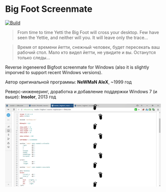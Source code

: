 # Big Foot Screenmate

[![Build](https://github.com/insolor/bigfoot/workflows/Build/badge.svg)](https://github.com/insolor/bigfoot/actions?query=workflow%3ABuild)

> From time to time Yetti the Big Foot will cross your desktop.
> Few have seen the Yettie, and neither will you. It will leave only the trace...

> Время от времени йетти, снежный человек, будет пересекать ваш рабочий стол.
> Мало кто видел йетти, не увидите и вы. Останутся только следы...

Reverse ingeneered Bigfoot screenmate for Windows (also it is slightly imporved to support recent Windows versions).

Автор оригинальной программы: **NeWMaN AleX**, ~1999 год

Реверс-инженеринг, доработка и добавление поддержки Windows 7 (и выше): **Insolor**, 2013 год

![Screenshot](screenshot.png)
